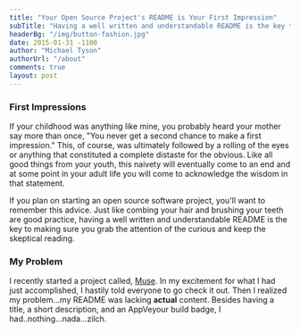 ```yaml
---
title: "Your Open Source Project's README is Your First Impression"
subTitle: "Having a well written and understandable README is the key to making sure you grab the attention of the curious and keep the skeptical reading."
headerBg: "/img/button-fashion.jpg"
date: 2015-01-31 -1100
author: "Michael Tyson"
authorUrl: "/about"
comments: true
layout: post
---
```


### First Impressions
If your childhood was anything like mine, you probably heard your mother say more than once, "You never get a second chance to make a first impression."  This, of course, was ultimately  followed by a rolling of the eyes or anything that constituted a complete distaste for the obvious. Like all good things from your youth, this naivety will eventually come to an end and at some point in your adult life you will come to acknowledge the wisdom in that statement.

If you plan on starting an open source software project, you'll want to remember this advice. Just like combing your hair and brushing your teeth are good practice, having a well written and understandable README is the key to making sure you grab the attention of the curious and keep the skeptical reading.

### My Problem
I recently started a project called, [Muse](http:github.com/myty/muse).  In my excitement for what I had just accomplished, I hastily told everyone to go check it out.  Then I realized my problem...my README was lacking **actual** content.  Besides having a title, a short description, and an AppVeyour build badge, I had..nothing...nada...zilch.
